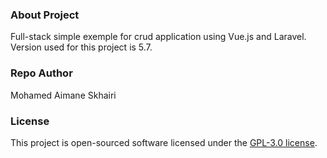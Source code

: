 <p align="center"></p>

### About Project

Full-stack simple exemple for crud application using Vue.js and Laravel.
Version used for this project is 5.7.

### Repo Author

Mohamed Aimane Skhairi

### License

This project is open-sourced software licensed under the [GPL-3.0 license](https://opensource.org/licenses/GPL-3.0).
